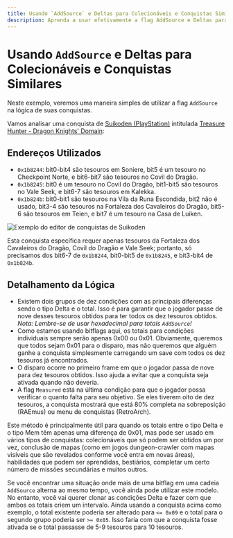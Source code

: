 ```yaml
---
title: Usando `AddSource` e Deltas para Colecionáveis e Conquistas Similares
description: Aprenda a usar efetivamente a flag AddSource e Deltas para criar conquistas para colecionáveis, garantindo rastreamento preciso e prevenindo disparos prematuros nos jogos.
---
```


# Usando `AddSource` e Deltas para Colecionáveis e Conquistas Similares

Neste exemplo, veremos uma maneira simples de utilizar a flag `AddSource` na lógica de suas conquistas.

Vamos analisar uma conquista de [Suikoden (PlayStation)](https://retroachievements.org/game/11255) intitulada [Treasure Hunter - Dragon Knights' Domain](http://retroachievements.org/Achievement/80100):

## Endereços Utilizados

- `0x1b8244`: bit0-bit4 são tesouros em Soniere, bit5 é um tesouro no Checkpoint Norte, e bit6-bit7 são tesouros no Covil do Dragão.
- `0x1b8245`: bit0 é um tesouro no Covil do Dragão, bit1-bit5 são tesouros no Vale Seek, e bit6-7 são tesouros em Kalekka.
- `0x1b824b`: bit0-bit1 são tesouros na Vila da Runa Escondida, bit2 não é usado, bit3-4 são tesouros na Fortaleza dos Cavaleiros do Dragão, bit5-6 são tesouros em Teien, e bit7 é um tesouro na Casa de Luiken.

![Exemplo do editor de conquistas de Suikoden](/public/suikoden-achievement-editor-example.png)

Esta conquista específica requer apenas tesouros da Fortaleza dos Cavaleiros do Dragão, Covil do Dragão e Vale Seek; portanto, só precisamos dos bit6-7 de `0x1b8244`, bit0-bit5 de `0x1b8245`, e bit3-bit4 de `0x1b824b`.

## Detalhamento da Lógica

- Existem dois grupos de dez condições com as principais diferenças sendo o tipo Delta e o total. Isso é para garantir que o jogador passe de nove desses tesouros obtidos para ter todos os dez tesouros obtidos. _Nota: Lembre-se de usar hexadecimal para totais `AddSource`!_
- Como estamos usando bitflags aqui, os totais para condições individuais sempre serão apenas 0x00 ou 0x01. Obviamente, queremos que todos sejam 0x01 para o disparo, mas não queremos que alguém ganhe a conquista simplesmente carregando um save com todos os dez tesouros já encontrados.
- O disparo ocorre no primeiro frame em que o jogador passa de nove para dez tesouros obtidos. Isso ajuda a evitar que a conquista seja ativada quando não deveria.
- A flag `Measured` está na última condição para que o jogador possa verificar o quanto falta para seu objetivo. Se eles tiverem oito de dez tesouros, a conquista mostrará que está 80% completa na sobreposição (RAEmus) ou menu de conquistas (RetroArch).

Este método é principalmente útil para quando os totais entre o tipo Delta e o tipo Mem têm apenas uma diferença de 0x01, mas pode ser usado em vários tipos de conquistas: colecionáveis que só podem ser obtidos um por vez, conclusão de mapas (como em jogos dungeon-crawler com mapas visíveis que são revelados conforme você entra em novas áreas), habilidades que podem ser aprendidas, bestiários, completar um certo número de missões secundárias e muitos outros.

Se você encontrar uma situação onde mais de uma bitflag em uma cadeia `AddSource` alterna ao mesmo tempo, você ainda pode utilizar este modelo. No entanto, você vai querer clonar as condições Delta e fazer com que ambos os totais criem um intervalo. Ainda usando a conquista acima como exemplo, o total existente poderia ser alterado para `<= 0x09` e o total para o segundo grupo poderia ser `>= 0x05`. Isso faria com que a conquista fosse ativada se o total passasse de 5-9 tesouros para 10 tesouros.
